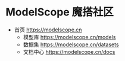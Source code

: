 # ModelScope 魔搭社区

- 首页 https://modelscope.cn 
	- 模型库 https://modelscope.cn/models 
	- 数据集 https://modelscope.cn/datasets
	- 文档中心 https://modelscope.cn/docs
